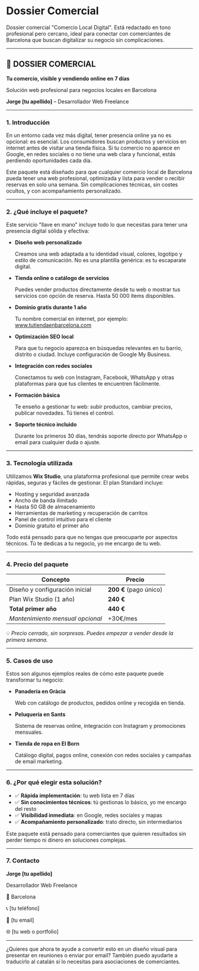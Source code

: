 # Dossier Comercial

Dossier comercial "Comercio Local Digital". Está redactado en tono profesional pero cercano, ideal para conectar con comerciantes de Barcelona que buscan digitalizar su negocio sin complicaciones.

---

## 🧾 DOSSIER COMERCIAL

**Tu comercio, visible y vendiendo online en 7 días**

Solución web profesional para negocios locales en Barcelona

**Jorge [tu apellido]** – Desarrollador Web Freelance

---

### 1. Introducción

En un entorno cada vez más digital, tener presencia online ya no es opcional: es esencial. Los consumidores buscan productos y servicios en internet antes de visitar una tienda física. Si tu comercio no aparece en Google, en redes sociales o no tiene una web clara y funcional, estás perdiendo oportunidades cada día.

Este paquete está diseñado para que cualquier comercio local de Barcelona pueda tener una web profesional, optimizada y lista para vender o recibir reservas en solo una semana. Sin complicaciones técnicas, sin costes ocultos, y con acompañamiento personalizado.

---

### 2. ¿Qué incluye el paquete?

Este servicio "llave en mano" incluye todo lo que necesitas para tener una presencia digital sólida y efectiva:

- **Diseño web personalizado**
    
    Creamos una web adaptada a tu identidad visual, colores, logotipo y estilo de comunicación. No es una plantilla genérica: es tu escaparate digital.
    
- **Tienda online o catálogo de servicios**
    
    Puedes vender productos directamente desde tu web o mostrar tus servicios con opción de reserva. Hasta 50 000 ítems disponibles.
    
- **Dominio gratis durante 1 año**
    
    Tu nombre comercial en internet, por ejemplo: www.tutiendaenbarcelona.com
    
- **Optimización SEO local**
    
    Para que tu negocio aparezca en búsquedas relevantes en tu barrio, distrito o ciudad. Incluye configuración de Google My Business.
    
- **Integración con redes sociales**
    
    Conectamos tu web con Instagram, Facebook, WhatsApp y otras plataformas para que tus clientes te encuentren fácilmente.
    
- **Formación básica**
    
    Te enseño a gestionar tu web: subir productos, cambiar precios, publicar novedades. Tú tienes el control.
    
- **Soporte técnico incluido**
    
    Durante los primeros 30 días, tendrás soporte directo por WhatsApp o email para cualquier duda o ajuste.
    

---

### 3. Tecnología utilizada

Utilizamos **Wix Studio**, una plataforma profesional que permite crear webs rápidas, seguras y fáciles de gestionar. El plan Standard incluye:

- Hosting y seguridad avanzada
- Ancho de banda ilimitado
- Hasta 50 GB de almacenamiento
- Herramientas de marketing y recuperación de carritos
- Panel de control intuitivo para el cliente
- Dominio gratuito el primer año

Todo está pensado para que no tengas que preocuparte por aspectos técnicos. Tú te dedicas a tu negocio, yo me encargo de tu web.

---

### 4. Precio del paquete

| Concepto | Precio |
| --- | --- |
| Diseño y configuración inicial | **200 €** (pago único) |
| Plan Wix Studio (1 año) | **240 €** |
| **Total primer año** | **440 €** |
| *Mantenimiento mensual opcional* | +30€/mes |

💡 *Precio cerrado, sin sorpresas. Puedes empezar a vender desde la primera semana.*

---

### 5. Casos de uso

Estos son algunos ejemplos reales de cómo este paquete puede transformar tu negocio:

- **Panadería en Gràcia**
    
    Web con catálogo de productos, pedidos online y recogida en tienda.
    
- **Peluquería en Sants**
    
    Sistema de reservas online, integración con Instagram y promociones mensuales.
    
- **Tienda de ropa en El Born**
    
    Catálogo digital, pagos online, conexión con redes sociales y campañas de email marketing.
    

---

### 6. ¿Por qué elegir esta solución?

- ✅ **Rápida implementación**: tu web lista en 7 días
- ✅ **Sin conocimientos técnicos**: tú gestionas lo básico, yo me encargo del resto
- ✅ **Visibilidad inmediata**: en Google, redes sociales y mapas
- ✅ **Acompañamiento personalizado**: trato directo, sin intermediarios

Este paquete está pensado para comerciantes que quieren resultados sin perder tiempo ni dinero en soluciones complejas.

---

### 7. Contacto

**Jorge [tu apellido]**

Desarrollador Web Freelance

📍 Barcelona

📞 [tu teléfono]

📧 [tu email]

🌐 [tu web o portfolio]

---

¿Quieres que ahora te ayude a convertir esto en un diseño visual para presentar en reuniones o enviar por email? También puedo ayudarte a traducirlo al catalán si lo necesitas para asociaciones de comerciantes.
